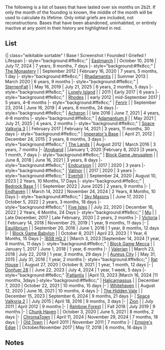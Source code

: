 The following is a list of bases that have lasted over six months on 2b2t. If only the month of the founding is known, the middle of the month will be used to calculate its lifetime. Only initial griefs are included, not reconstructions. Bases that have been abandoned, uninhabited, or entirely inactive at any point in their history are highlighted in red.

## List
{| class="wikitable sortable"
! Base
! Screenshot
! Founded
! Griefed
! Lifespan
|- style="background:#ffe8cc;"
| [Eastmarch](https://2b2t.miraheze.org/wiki/Eastmarch)
|
| October 10, 2016
| July 17, 2024
| 7 years, 9 months, 7 days
|- style="background:#ffe8cc;"
| [The Monastery](https://2b2t.miraheze.org/wiki/The_Monastery)
|
| September 2012
| February 16, 2020
| 7 years, 5 months, 1 day
|- style="background:#ffe8cc;"
| [Rhadamantis](https://2b2t.miraheze.org/wiki/Rhadamantis)
|
| Summer 2013
| March 2020
| 6 years, 9 months
|- style="background:#ffe8cc;"
| [SternenFall](https://2b2t.miraheze.org/wiki/SternenFall)
|
| May 16, 2019
| July 21, 2025
| 6 years, 2 months, 5 days
|- style="background:#ffe8cc;"
| [Lonely Island](https://2b2t.miraheze.org/wiki/Lonely_Island)
|
| 2011
| Early 2017
| 6 years
|- style="background:#ffe8cc;"
| [Rhodes](https://2b2t.miraheze.org/wiki/Rhodes)
|
| early 2012
| mid-September 2017
| 5 years, 4–8 months
|- style="background:#ffe8cc;"
| [Fenrir](https://2b2t.miraheze.org/wiki/Fenrir)
|
| September 23, 2014
| June 16, 2019
| 4 years, 8 months, 24 days
|- style="background:#ffe8cc;"
| [Acheron](https://2b2t.miraheze.org/wiki/Acheron)
|
| late 2016
| June 7, 2021
| 4 years, 4–8 months
|- style="background:#ffe8cc;"
| [Adamantium II](https://2b2t.miraheze.org/wiki/Adamantium_II)
|
| May 2021
| July 21, 2025
| 4 years, 2 months
|- style="background:#ffe8cc;"
| [Space Valkyria 3](https://2b2t.miraheze.org/wiki/Space_Valkyria_3)
|
| February 2017
| February 14, 2021
| 3 years, 11 months, 30 days
|- style="background:#ffe8cc;"
| [Imperator's Base](https://2b2t.miraheze.org/wiki/Imperator%27s_Base)
|
| April 21, 2012
| December 24, 2015
| 3 years, 8 months, 3 days
|- style="background:#ffe8cc;"
| [The Lands](https://2b2t.miraheze.org/wiki/The_Lands)
|
| August 2012
| March 2016
| 3 years, 7 months
|-
|[Angband](https://2b2t.miraheze.org/wiki/Angband)
|
|January 1, 2020
|February 8, 2023
|3 years, 1 month, 7 days
|- style="background:#ffe8cc;"
| [Block Game Jerusalem](https://2b2t.miraheze.org/wiki/Block_Game_Jerusalem)
|
| June 8, 2018
| June 16, 2021
| 3 years, 8 days
|- style="background:#ffe8cc;"
| [Endcursion](https://2b2t.miraheze.org/wiki/Krobar01#Endcursion)
|
| 2017
| 2020
| 3 years
|- style="background:#ffe8cc;"
| [Valinor](https://2b2t.miraheze.org/wiki/Valinor)
|
| 2017
| 2020
| 3 years
|- style="background:#ffe8cc;"
| [Everhill](https://2b2t.miraheze.org/wiki/Everhill)
|
| September 24, 2020
| August 10, 2023
| 2 Years, 10 Months, 17 Days
|- style="background:#ffe8cc;"
| [Bedrock Base 1](https://2b2t.miraheze.org/wiki/Bedrock_City)
|
| September 2022
| June 2025
| 2 years, 9 months
|-
| [Endhaven](https://2b2t.miraheze.org/wiki/Endhaven)
|
| March 14, 2022
| November 24, 2024
| 2 Years, 8 Months, 10 Days
|- style="background:#ffe8cc;"
| [Sky Masons](https://2b2t.miraheze.org/wiki/Sky_Masons)
|
| June 17, 2020
| October 5, 2022
| 2 years, 3 months, 18 days
|- style="background:#ffe8cc;"
| [Five Isles](https://2b2t.miraheze.org/wiki/Five_Isles)
|
| July 22, 2020
| December 16, 2022
| 2 Years, 4 Months, 24 Days
|- style="background:#ffe8cc;"
| [Mu](https://2b2t.miraheze.org/wiki/Mu)
|
| Late December, 2017
| Late February, 2020
| 2 years, 2 months
|-
| [Victoria](https://2b2t.miraheze.org/wiki/Victoria)
|
| February 14, 2018
| November 25, 2019
| 1 year, 9 months, 11 days
|-
| [Equilibrium](https://2b2t.miraheze.org/wiki/Equilibrium)
|
| September 20, 2016
| June 1, 2018
| 1 year, 8 months, 12 days
|-
| [Block Game Babylon](https://2b2t.miraheze.org/wiki/Block_Game_Babylon)
|
| October 8, 2021
| April 23, 2023
| 1 Year, 6 Months, 15 Days
|-
|[BSB HQ 2](https://2b2t.miraheze.org/wiki/Backstreet_Boys#History)
|
|March 3, 2023
|September 14, 2024
|1 year, 6 months, 11 days
|- style="background:#ffe8cc;"
| [Block Game Mecca](https://2b2t.miraheze.org/wiki/Block_Game_Mecca)
|
| January 1, 2017
| June 1, 2018
| 1 year, 6 months
|-
| [Valerian](https://2b2t.miraheze.org/wiki/Valerian)
|
| March 23, 2018
| July 22, 2019
| 1 year, 3 months, 29 days
|-
| [Aureus City](https://2b2t.miraheze.org/wiki/Aureus_City)
|
| May 31, 2015
| July 31, 2016
| 1 year, 2 months
|- style="background:#ffe8cc;"
| [Rat House](https://2b2t.miraheze.org/wiki/Rat_House)
|
| August 27, 2020
| October 9, 2021
| 1 year, 1 month, 12 days
|-
| [Donfuer 28](https://2b2t.miraheze.org/wiki/Donfuer_28)
|
| June 22, 2023
| July 4, 2024
| 1 year, 1 week, 5 days
|- style="background:#ffe8cc;"
|[Fatlantis](https://2b2t.miraheze.org/wiki/Fatlantis)
|
|April 13, 2023
|March 16, 2024
|11 months, 3days
|-style="background:#ffe8cc;"
| [Halicarnassus](https://2b2t.miraheze.org/wiki/Halicarnassus)
|
| December 7, 2020
| October 22, 2021
| 10 months, 15 days
|-
| [Whitehaven](https://2b2t.miraheze.org/wiki/Whitehaven)
|
| August 12, 2020
| June 16, 2021
| 10 months, 4 days
|-
| [The Hidden Vale](https://2b2t.miraheze.org/wiki/The_Hidden_Vale)
|
| December 15, 2023
| September 6, 2024
| 9 months, 21 days
|-
| [Space Valkyria 2](https://2b2t.miraheze.org/wiki/Space_Valkyria_2)
|
| July 2015
| April 18, 2016
| 9 months, 3 days
|-
| [Zion](https://2b2t.miraheze.org/wiki/Zion)
|
| July 2011
| April 2012
| 9 months
|-
| [Rainbow Forest](https://2b2t.miraheze.org/wiki/Team_Rainbow)
|
| Fall 2018
| July 2019
| 9 months
|-
| [Chunk Haven](https://2b2t.miraheze.org/wiki/Chunk_Haven)
|
| October 3, 2020
| June 5, 2021
| 8 months, 2 days
|-
| [ChromaTown](https://2b2t.miraheze.org/wiki/ChromaTown)
|
| April 11, 2024
| November 29, 2024
| 7 months, 18 days
|-
| [Old Town](https://2b2t.miraheze.org/wiki/Old_Town)
|
| April 2011
| November 2011
| 7 months
|-
| [Empire's Edge](https://2b2t.miraheze.org/wiki/Empire%27s_Edge)
|
| October/November 2017
| May 17, 2018
| 6 months, 16 days
|}

## Notes